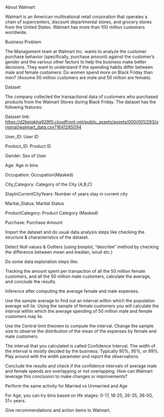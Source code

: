 About Walmart

Walmart is an American multinational retail corporation that operates a chain of supercenters, discount departmental stores, and grocery stores from the United States. Walmart has more than 100 million customers worldwide.

Business Problem

The Management team at Walmart Inc. wants to analyze the customer purchase behavior (specifically, purchase amount) against the customer’s gender and the various other factors to help the business make better decisions. They want to understand if the spending habits differ between male and female customers: Do women spend more on Black Friday than men? (Assume 50 million customers are male and 50 million are female).


Dataset

The company collected the transactional data of customers who purchased products from the Walmart Stores during Black Friday. The dataset has the following features:

Dataset link: https://d2beiqkhq929f0.cloudfront.net/public_assets/assets/000/001/293/original/walmart_data.csv?1641285094

User_ID:	User ID

Product_ID:	Product ID

Gender:	Sex of User

Age:	Age in bins

Occupation:	Occupation(Masked)

City_Category:	Category of the City (A,B,C)

StayInCurrentCityYears:	Number of years stay in current city

Marital_Status:	Marital Status

ProductCategory:	Product Category (Masked)

Purchase:	Purchase Amount


Import the dataset and do usual data analysis steps like checking the structure & characteristics of the dataset.

Detect Null values & Outliers (using boxplot, “describe” method by checking the difference between mean and median, isnull etc.)

Do some data exploration steps like:

Tracking the amount spent per transaction of all the 50 million female customers, and all the 50 million male customers, calculate the average, and conclude the results.

Inference after computing the average female and male expenses.

Use the sample average to find out an interval within which the population average will lie. Using the sample of female customers you will calculate the interval within which the average spending of 50 million male and female customers may lie.

Use the Central limit theorem to compute the interval. Change the sample size to observe the distribution of the mean of the expenses by female and male customers.

The interval that you calculated is called Confidence Interval. The width of the interval is mostly decided by the business: Typically 90%, 95%, or 99%. Play around with the width parameter and report the observations.

Conclude the results and check if the confidence intervals of average male and female spends are overlapping or not overlapping. How can Walmart leverage this conclusion to make changes or improvements?

Perform the same activity for Married vs Unmarried and Age

For Age, you can try bins based on life stages: 0-17, 18-25, 26-35, 36-50, 51+ years.

Give recommendations and action items to Walmart.
